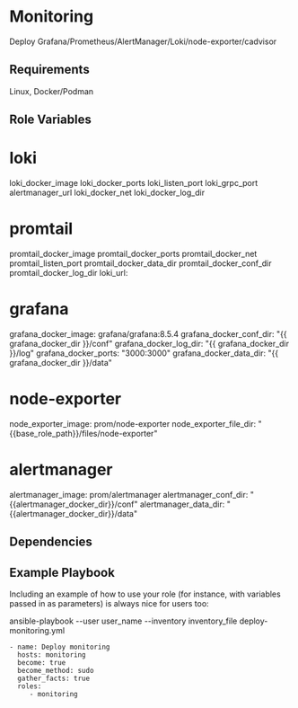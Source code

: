 Monitoring
=========

Deploy Grafana/Prometheus/AlertManager/Loki/node-exporter/cadvisor

Requirements
------------

Linux, Docker/Podman

Role Variables
--------------

# loki
loki_docker_image
loki_docker_ports
loki_listen_port
loki_grpc_port
alertmanager_url
loki_docker_net
loki_docker_log_dir

# promtail
promtail_docker_image
promtail_docker_ports
promtail_docker_net
promtail_listen_port
promtail_docker_data_dir
promtail_docker_conf_dir
promtail_docker_log_dir
loki_url:

# grafana
grafana_docker_image: grafana/grafana:8.5.4
grafana_docker_conf_dir: "{{ grafana_docker_dir }}/conf"
grafana_docker_log_dir: "{{ grafana_docker_dir }}/log"
grafana_docker_ports: "3000:3000"
grafana_docker_data_dir: "{{ grafana_docker_dir }}/data"

# node-exporter
node_exporter_image: prom/node-exporter
node_exporter_file_dir: "{{base_role_path}}/files/node-exporter"

# alertmanager
alertmanager_image: prom/alertmanager
alertmanager_conf_dir: "{{alertmanager_docker_dir}}/conf"
alertmanager_data_dir: "{{alertmanager_docker_dir}}/data"


Dependencies
------------

 

Example Playbook
----------------

Including an example of how to use your role (for instance, with variables passed in as parameters) is always nice for users too:

ansible-playbook --user user_name --inventory inventory_file deploy-monitoring.yml

    - name: Deploy monitoring
      hosts: monitoring
      become: true
      become_method: sudo
      gather_facts: true
      roles:
         - monitoring         
